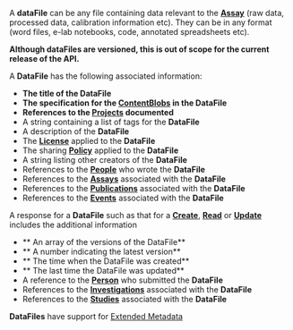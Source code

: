 <a name="dataFiles"></a>A **dataFile** can be any file containing data relevant to the <a href="#assays">**Assay**</a> (raw data, processed data, calibration information etc). They can be in any format (word files, e-lab notebooks, code, annotated spreadsheets etc).

**Although dataFiles are versioned, this is out of scope for the current release of the API.**

A **DataFile** has the following associated information:

* **The title of the DataFile**
* **The specification for the <a href="#ContentBlob">ContentBlobs</a> in the DataFile**
* **References to the <a href="#projects">Projects</a> documented**
* A string containing a list of tags for the **DataFile**
* A description of the **DataFile**
* The <a href="#License">**License**</a> applied to the **DataFile**
* The sharing <a href="#Policy">**Policy**</a> applied to the **DataFile**
* A string listing other creators of the **DataFile**
* References to the <a href="#people">**People**</a> who wrote the **DataFile**
* References to the <a href="#assays">**Assays**</a> associated with the **DataFile**
* References to the <a href="#publications">**Publications**</a> associated with the **DataFile**
* References to the <a href="#events">**Events**</a> associated with the **DataFile**

A response for a **DataFile** such as that for a <a href="#create">**Create**</a>, <a href="#read">**Read**</a> or <a href="#update">**Update**</a> includes the additional information

* ** An array of the versions of the DataFile**
* ** A number indicating the latest version**
* ** The time when the DataFile was created**
* ** The last time the DataFile was updated**
* A reference to the <a href="#people">**Person**</a> who submitted the **DataFile**
* References to the <a href="#investigations">**Investigations**</a> associated with the **DataFile**
* References to the <a href="#studies">**Studies**</a> associated with the **DataFile**

**DataFiles** have support for [Extended Metadata](/api#section/Extended-Metadata)

